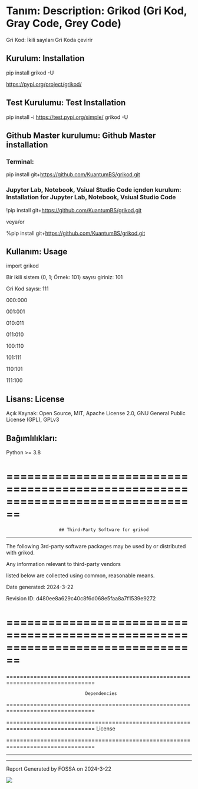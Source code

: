 # Tanım: Description: Grikod (Gri Kod, Gray Code, Grey Code)

Gri Kod: İkili sayıları Gri Koda çevirir

## Kurulum: Installation

pip install grikod -U

https://pypi.org/project/grikod/

## Test Kurulumu: Test Installation

pip install -i https://test.pypi.org/simple/ grikod -U

## Github Master kurulumu: Github Master installation

### Terminal:

pip install git+https://github.com/KuantumBS/grikod.git

### Jupyter Lab, Notebook, Vsiual Studio Code içnden kurulum: Installation for Jupyter Lab, Notebook, Vsiual Studio Code

!pip install git+https://github.com/KuantumBS/grikod.git

veya/or

%pip install git+https://github.com/KuantumBS/grikod.git

## Kullanım: Usage

import grikod

Bir ikili sistem (0, 1; Örnek: 101) sayısı giriniz:  101

Gri Kod sayısı:  111

000:000 

001:001 

010:011 

011:010 

100:110 

101:111 

110:101 

111:100 

## Lisans: License

Açık Kaynak: Open Source, MIT, Apache License 2.0, GNU General Public License (GPL), GPLv3

## Bağımlılıkları: 

Python >= 3.8

================================================================================
================================================================================

                        ## Third-Party Software for grikod

--------------------------------------------------------------------------------

The following 3rd-party software packages may be used by or distributed with grikod. 

Any information relevant to third-party vendors 

listed below are collected using common, reasonable means.

Date generated: 2024-3-22

Revision ID: d480ee8a629c40c8f6d068e5faa8a7f1539e9272

================================================================================
================================================================================

================================================================================

                                  Dependencies

================================================================================

================================================================================
                                    License

================================================================================

--------------------------------------------------------------------------------
--------------------------------------------------------------------------------

Report Generated by FOSSA on 2024-3-22

<a href="https://app.fossa.com/projects/git%2Bgithub.com%2FKuantumBS%2Fgrikod?ref=badge_shield&issueType=license" alt="FOSSA Status"><img src="https://app.fossa.com/api/projects/git%2Bgithub.com%2FKuantumBS%2Fgrikod.svg?type=shield&issueType=license"/></a>

